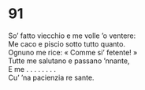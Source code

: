 # 91

So’ fatto viecchio e me volle ’o ventere:  
Me caco e piscio sotto tutto quanto.  
Ognuno me rice: « Comme si’ fetente! »  
Tutte me salutano e passano ’nnante,  
E me . . . . . . . .   
Cu’ ’na pacienzia re sante.
